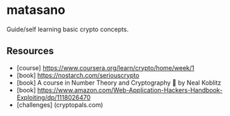 # matasano
Guide/self learning basic crypto concepts.

## Resources

- [course] https://www.coursera.org/learn/crypto/home/week/1
- [book] https://nostarch.com/seriouscrypto
- [book] A course in Number Theory and Cryptography 🔐 by Neal Koblitz
- [book] https://www.amazon.com/Web-Application-Hackers-Handbook-Exploiting/dp/1118026470
- [challenges] (cryptopals.com)
